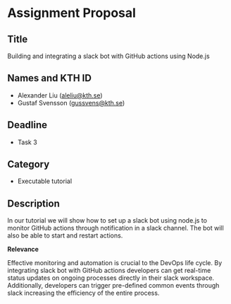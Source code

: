 # Assignment Proposal

## Title

Building and integrating a slack bot with GitHub actions using Node.js

## Names and KTH ID

  - Alexander Liu (aleliu@kth.se)
  - Gustaf Svensson (gussvens@kth.se)

## Deadline

- Task 3

## Category

- Executable tutorial

## Description

In our tutorial we will show how to set up a slack bot using node.js to monitor GitHub actions through notification in a slack channel. The bot will also be able to start and restart actions.

**Relevance**

Effective monitoring and automation is crucial to the DevOps life cycle. By integrating slack bot with GitHub actions developers can get real-time status updates on ongoing processes directly in their slack workspace. Additionally, developers can trigger pre-defined common events through slack increasing the efficiency of the entire process.
